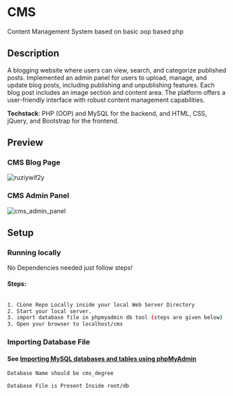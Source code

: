 # CMS
Content Management System based on basic oop based php

## Description
A blogging website where users can view, search, and categorize published posts. Implemented an admin panel for users to upload, manage, and update blog posts, including publishing and unpublishing features. Each blog post includes an image section and content area. The platform offers a user-friendly interface with robust content management capabilities.

**Techstack**: PHP (OOP) and MySQL for the backend, and HTML, CSS, jQuery, and Bootstrap for the frontend.

## Preview

### CMS Blog Page
![ruziywif2y](https://user-images.githubusercontent.com/43413309/53633592-f4d85280-3c3d-11e9-86b7-ea065f75893e.gif)

### CMS Admin Panel
![cms_admin_panel](https://user-images.githubusercontent.com/43413309/53633943-e2124d80-3c3e-11e9-83dd-7152c0b4d98d.gif)



## Setup

### Running locally
No Dependencies needed just follow steps!
#### Steps: 
```sh

1. CLone Repo Locally inside your local Web Server Directory
2. Start your local server.
3. import database file in phpmyadmin db tool (steps are given below)
3. Open your browser to localhost/cms

```

### Importing Database File

#### See [Importing MySQL databases and tables using phpMyAdmin](https://youtu.be/jW5lrS6EUPM)
```sh
Database Name should be cms_degree
```
```sh
Database File is Present Inside root/db
```
